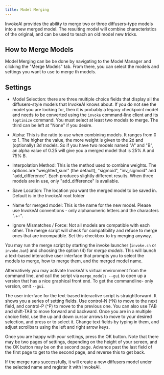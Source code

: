 ```yaml
---
title: Model Merging
---
```


InvokeAI provides the ability to merge two or three diffusers-type models into a new merged model. The
resulting model will combine characteristics of the original, and can
be used to teach an old model new tricks.

## How to Merge Models

Model Merging can be be done by navigating to the Model Manager and clicking the "Merge Models" tab. From there, you can select the models and settings you want to use to merge th models. 

## Settings

* Model Selection: there are three multiple choice fields that
  display all the diffusers-style models that InvokeAI knows about.
  If you do not see the model you are looking for, then it is probably
  a legacy checkpoint model and needs to be converted using the
  `invoke` command-line client and its `!optimize` command. You
  must select at least two models to merge. The third can be left at
  "None" if you desire.

* Alpha: This is the ratio to use when combining models. It ranges
  from 0 to 1. The higher the value, the more weight is given to the
  2d and (optionally) 3d models. So if you have two models named "A"
  and "B", an alpha value of 0.25 will give you a merged model that is
  25% A and 75% B.

* Interpolation Method: This is the method used to combine
  weights. The options are "weighted_sum" (the default), "sigmoid",
  "inv_sigmoid" and "add_difference". Each produces slightly different
  results. When three models are in use, only "add_difference" is
  available.

* Save Location: The location you want the merged model to be saved in. Default is in the InvokeAI root folder

* Name for merged model: This is the name for the new model. Please
  use InvokeAI conventions - only alphanumeric letters and the
  characters ".+-".

* Ignore Mismatches / Force: Not all models are compatible with each other. The merge
  script will check for compatibility and refuse to merge ones that
  are incompatible. Set this checkbox to try merging anyway.



You may run the merge script by starting the invoke launcher
(`invoke.sh` or `invoke.bat`) and choosing the option (4) for _merge
models_. This will launch a text-based interactive user interface that
prompts you to select the models to merge, how to merge them, and the
merged model name.

Alternatively you may activate InvokeAI's virtual environment from the
command line, and call the script via `merge_models --gui` to open up
a version that has a nice graphical front end. To get the commandline-
only version, omit `--gui`.

The user interface for the text-based interactive script is
straightforward. It shows you a series of setting fields. Use control-N (^N)
to move to the next field, and control-P (^P) to move to the previous
one. You can also use TAB and shift-TAB to move forward and
backward. Once you are in a multiple choice field, use the up and down
cursor arrows to move to your desired selection, and press <SPACE> or
<ENTER> to select it. Change text fields by typing in them, and adjust
scrollbars using the left and right arrow keys.

Once you are happy with your settings, press the OK button. Note that
there may be two pages of settings, depending on the height of your
screen, and the OK button may be on the second page. Advance past the
last field of the first page to get to the second page, and reverse
this to get back.

If the merge runs successfully, it will create a new diffusers model
under the selected name and register it with InvokeAI.


